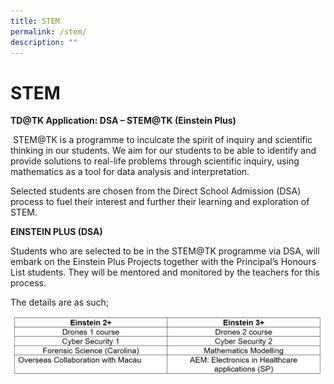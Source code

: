 ```yaml
---
title: STEM
permalink: /stem/
description: ""
---
```

# STEM

**TD@TK Application: DSA – STEM@TK (Einstein Plus)**

 STEM@TK is a programme to inculcate the spirit of inquiry and scientific thinking in our students. We aim for our students to be able to identify and provide solutions to real-life problems through scientific inquiry, using mathematics as a tool for data analysis and interpretation.

Selected students are chosen from the Direct School Admission (DSA) process to fuel their interest and further their learning and exploration of STEM.

**EINSTEIN PLUS (DSA)**

Students who are selected to be in the STEM@TK programme via DSA, will embark on the Einstein Plus Projects together with the Principal’s Honours List students. They will be mentored and monitored by the teachers for this process.

The details are as such;

[![Einstein](/images/Einstein.png)](/images/Einstein.png)